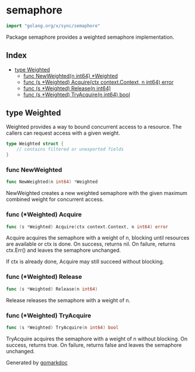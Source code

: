<!-- Code generated by gomarkdoc. DO NOT EDIT -->

# semaphore

```go
import "golang.org/x/sync/semaphore"
```

Package semaphore provides a weighted semaphore implementation.

## Index

- [type Weighted](<#type-weighted>)
  - [func NewWeighted(n int64) *Weighted](<#func-newweighted>)
  - [func (s *Weighted) Acquire(ctx context.Context, n int64) error](<#func-weighted-acquire>)
  - [func (s *Weighted) Release(n int64)](<#func-weighted-release>)
  - [func (s *Weighted) TryAcquire(n int64) bool](<#func-weighted-tryacquire>)


## type Weighted

Weighted provides a way to bound concurrent access to a resource. The callers can request access with a given weight.

```go
type Weighted struct {
    // contains filtered or unexported fields
}
```

### func NewWeighted

```go
func NewWeighted(n int64) *Weighted
```

NewWeighted creates a new weighted semaphore with the given maximum combined weight for concurrent access.

### func \(\*Weighted\) Acquire

```go
func (s *Weighted) Acquire(ctx context.Context, n int64) error
```

Acquire acquires the semaphore with a weight of n, blocking until resources are available or ctx is done. On success, returns nil. On failure, returns ctx.Err\(\) and leaves the semaphore unchanged.

If ctx is already done, Acquire may still succeed without blocking.

### func \(\*Weighted\) Release

```go
func (s *Weighted) Release(n int64)
```

Release releases the semaphore with a weight of n.

### func \(\*Weighted\) TryAcquire

```go
func (s *Weighted) TryAcquire(n int64) bool
```

TryAcquire acquires the semaphore with a weight of n without blocking. On success, returns true. On failure, returns false and leaves the semaphore unchanged.



Generated by [gomarkdoc](<https://github.com/princjef/gomarkdoc>)
